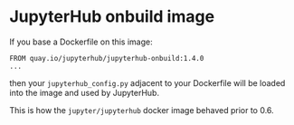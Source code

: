 # JupyterHub onbuild image

If you base a Dockerfile on this image:

    FROM quay.io/jupyterhub/jupyterhub-onbuild:1.4.0
    ...

then your `jupyterhub_config.py` adjacent to your Dockerfile will be loaded into the image and used by JupyterHub.

This is how the `jupyter/jupyterhub` docker image behaved prior to 0.6.
